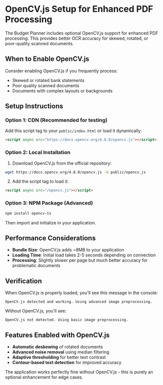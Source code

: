 # OpenCV.js Setup for Enhanced PDF Processing

The Budget Planner includes optional OpenCV.js support for enhanced PDF processing. This provides better OCR accuracy for skewed, rotated, or poor-quality scanned documents.

## When to Enable OpenCV.js

Consider enabling OpenCV.js if you frequently process:

- Skewed or rotated bank statements
- Poor quality scanned documents
- Documents with complex layouts or backgrounds

## Setup Instructions

### Option 1: CDN (Recommended for testing)

Add this script tag to your `public/index.html` or load it dynamically:

```html
<script async src="https://docs.opencv.org/4.8.0/opencv.js"></script>
```

### Option 2: Local Installation

1. Download OpenCV.js from the official repository:

```bash
wget https://docs.opencv.org/4.8.0/opencv.js -O public/opencv.js
```

2. Add the script tag to load it:

```html
<script async src="/opencv.js"></script>
```

### Option 3: NPM Package (Advanced)

```bash
npm install opencv-ts
```

Then import and initialize in your application.

## Performance Considerations

- **Bundle Size**: OpenCV.js adds ~8MB to your application
- **Loading Time**: Initial load takes 2-5 seconds depending on connection
- **Processing**: Slightly slower per page but much better accuracy for problematic documents

## Verification

When OpenCV.js is properly loaded, you'll see this message in the console:

```
OpenCV.js detected and working. Using advanced image preprocessing.
```

Without OpenCV.js, you'll see:

```
OpenCV.js not detected. Using basic image preprocessing.
```

## Features Enabled with OpenCV.js

- **Automatic deskewing** of rotated documents
- **Advanced noise removal** using median filtering
- **Adaptive thresholding** for better text contrast
- **Contour-based text detection** for improved accuracy

The application works perfectly fine without OpenCV.js - this is purely an optional enhancement for edge cases.
